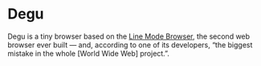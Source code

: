 # Degu

Degu is a tiny browser based on the [Line Mode Browser](https://en.wikipedia.org/wiki/Line_Mode_Browser), the second web browser ever built — and, according to one of its developers, “the biggest mistake in the whole \[World Wide Web\] project.”.


